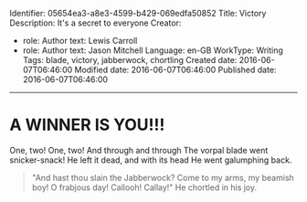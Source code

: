 Identifier: 05654ea3-a8e3-4599-b429-069edfa50852
Title: Victory
Description: It's a secret to everyone
Creator:
  - role: Author
    text: Lewis Carroll
  - role: Author
    text: Jason Mitchell
Language: en-GB
WorkType: Writing
Tags: blade, victory, jabberwock, chortling
Created date: 2016-06-07T06:46:00
Modified date: 2016-06-07T06:46:00
Published date: 2016-06-07T06:46:00

---

A WINNER IS YOU!!!
==================

One, two! One, two! And through and through
The vorpal blade went snicker-snack!
He left it dead, and with its head
He went galumphing back.

> "And hast thou slain the Jabberwock?
>    Come to my arms, my beamish boy!
> O frabjous day! Callooh! Callay!"
>    He chortled in his joy.
